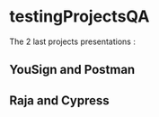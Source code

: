 # testingProjectsQA
The 2 last projects presentations :

## YouSign and Postman

## Raja and Cypress
